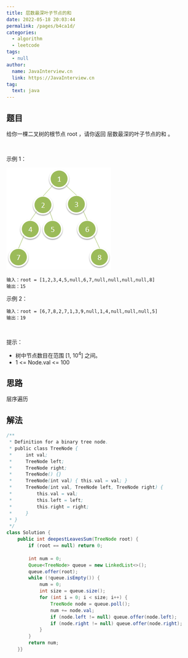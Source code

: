 ```yaml
---
title: 层数最深叶子节点的和
date: 2022-05-18 20:03:44
permalink: /pages/b4ca1d/
categories: 
  - algorithm
  - leetcode
tags: 
  - null
author: 
  name: JavaInterview.cn
  link: https://JavaInterview.cn
tag: 
  text: java
---
```



## 题目
给你一棵二叉树的根节点 root ，请你返回 层数最深的叶子节点的和 。

 

示例 1：

![](../../../media/pictures/leetcode/1483_ex1.png)


    输入：root = [1,2,3,4,5,null,6,7,null,null,null,null,8]
    输出：15
示例 2：

    输入：root = [6,7,8,2,7,1,3,9,null,1,4,null,null,null,5]
    输出：19
 

提示：

- 树中节点数目在范围 [1, 10<sup>4</sup>] 之间。
- 1 <= Node.val <= 100


## 思路

层序遍历

## 解法
```java
/**
 * Definition for a binary tree node.
 * public class TreeNode {
 *     int val;
 *     TreeNode left;
 *     TreeNode right;
 *     TreeNode() {}
 *     TreeNode(int val) { this.val = val; }
 *     TreeNode(int val, TreeNode left, TreeNode right) {
 *         this.val = val;
 *         this.left = left;
 *         this.right = right;
 *     }
 * }
 */
class Solution {
    public int deepestLeavesSum(TreeNode root) {
        if (root == null) return 0;
        
        int num = 0;
        Queue<TreeNode> queue = new LinkedList<>();
        queue.offer(root);
        while (!queue.isEmpty()) {
            num = 0;
            int size = queue.size();
            for (int i = 0; i < size; i++) {
                TreeNode node = queue.poll();
                num += node.val;
                if (node.left != null) queue.offer(node.left);
                if (node.right != null) queue.offer(node.right);
            }
        }
        return num;
    }}
```